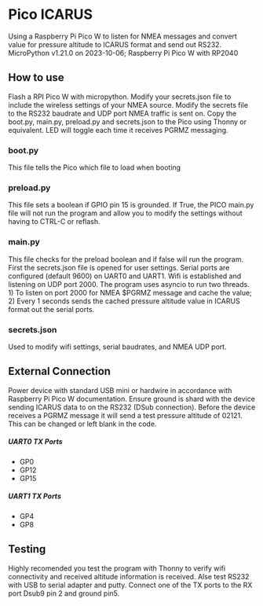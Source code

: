# Pico ICARUS
Using a Raspberry Pi Pico W to listen for NMEA messages and convert value for pressure altitude to ICARUS format and send out RS232.
MicroPython v1.21.0 on 2023-10-06; Raspberry Pi Pico W with RP2040


## How to use
Flash a RPI Pico W with micropython. Modify your secrets.json file to include the wireless settings of your NMEA source. Modify the secrets file to the RS232 baudrate and UDP port NMEA traffic is sent on.  Copy the boot.py, main.py, preload.py and secrets.json to the Pico using Thonny or equivalent.  LED will toggle each time it receives PGRMZ messaging. 

### boot.py
This file tells the Pico which file to load when booting

### preload.py
This file sets a boolean if GPIO pin 15 is grounded. If True, the PICO main.py file will not run the program and allow you to modify the settings without having to CTRL-C or reflash. 

### main.py
This file checks for the preload boolean and if false will run the program.  First the secrets.json file is opened for user settings.  Serial ports are configured (default 9600) on UART0 and UART1. Wifi is established and listening on UDP port 2000. The program uses asyncio to run two threads.  1) To listen on port 2000 for NMEA $PGRMZ message and cache the value; 2) Every 1 seconds sends the cached pressure altitude value in ICARUS format out the serial ports. 

### secrets.json
Used to modify wifi settings, serial baudrates, and NMEA UDP port.


## External Connection
Power device with standard USB mini or hardwire in accordance with Raspberry Pi Pico W documentation. Ensure ground is shard with the device sending ICARUS data to on the RS232 (DSub connection).  Before the device receives a PGRMZ message it will send a test pressure altitude of 02121.  This can be changed or left blank in the code.

##### UART0 TX Ports
- GP0 
- GP12
- GP15
##### UART1 TX Ports
- GP4
- GP8

## Testing
Highly recomended you test the program with Thonny to verify wifi connectivity and received altitude information is received.  Alse test RS232 with USB to serial adapter and putty. Connect one of the TX ports to the RX port Dsub9 pin 2 and ground pin5. 
